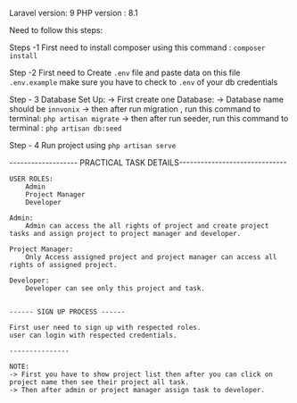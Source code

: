 Laravel version: 9
PHP version : 8.1

Need to follow this steps:

Steps -1
First need to install composer using this command : `composer install`

Step -2 
First need to Create `.env` file and paste data on this file `.env.example`
make sure you have to check to `.env` of your db credentials

Step - 3
Database Set Up:
    -> First create one Database:
    -> Database name should be `innvonix`
    -> then after run migration , run this command to terminal: `php artisan migrate`
    -> then after run seeder, run this command to terminal : `php artisan db:seed`

Step - 4
    Run project using `php artisan serve`


------------------- PRACTICAL TASK DETAILS------------------------------   

    USER ROLES:
        Admin
        Project Manager
        Developer
    
    Admin:
        Admin can access the all rights of project and create project tasks and assign project to project manager and developer.

    Project Manager:
        Only Access assigned project and project manager can access all rights of assigned project.

    Developer:
        Developer can see only this project and task.
    

    ------ SIGN UP PROCESS ------

    First user need to sign up with respected roles.
    user can login with respected credentials.

    ---------------

    NOTE:
    -> First you have to show project list then after you can click on project name then see their project all task.
    -> Then after admin or project manager assign task to developer.
    